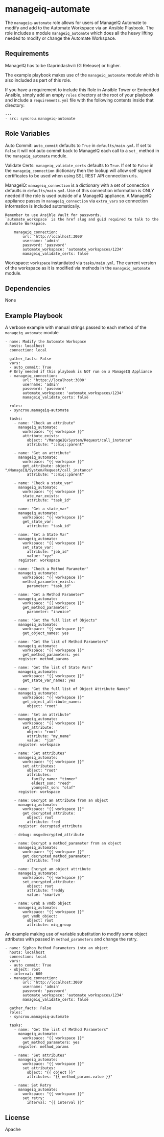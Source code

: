 manageiq-automate
=========

The `manageiq-automate` role allows for users of ManageIQ Automate to modify and add to the Automate Workspace via an Ansible Playbook.
The role includes a module `manageiq_automate` which does all the heavy lifting needed to modify or change the Automate Workspace.

Requirements
------------

ManageIQ has to be Gaprindashvili (G Release) or higher.

The example playbook makes use of the `manageiq_automate` module which is also included as part of this role.

If you have a requirement to include this Role in Ansible Tower or Embedded Ansible, simply add an empty `roles`
directory at the root of your playbook and include a `requirements.yml` file with the following contents inside
that directory:

```
---
- src: syncrou.manageiq-automate
```

Role Variables
--------------

Auto Commit:
    `auto_commit` defaults to `True` in `defaults/main.yml`.
    If set to `False` it will not auto commit back to ManageIQ each
    call to a `set_` method in the `manageiq_automate` module.

Validate Certs:
    `manageiq_validate_certs` defaults to `True`.
    If set to `False` in the `manageiq_connection` dictionary
    then the lookup will allow self signed certificates
    to be used when using SSL REST API connection urls.

ManageIQ:
    `manageiq_connection` is a dictionary with a set of connection defaults in `defaults/main.yml`.
    Use of this connection information is ONLY needed if the role is used outside of a ManageIQ
    appliance. A ManageIQ appliance passes in `manageiq_connection` via `extra_vars` so connection
    information is included automatically.

    Remember to use Ansible Vault for passwords.
    `automate_workspace` is the href slug and guid required to talk to the Automate Workspace.

```
    manageiq_connection:
        url: 'http://localhost:3000'
        username: 'admin'
        password: 'password'
        automate_workspace: 'automate_workspaces/1234'
        manageiq_validate_certs: false
```

Workspace:
    `workspace` instantiated via `tasks/main.yml`.
    The current version of the workspace as it is modified via methods
    in the `manageiq_automate` module.

Dependencies
------------

None

Example Playbook
----------------

A verbose example with manual strings passed to each method of the
`manageiq_automate` module

```
- name: Modify the Automate Workspace
  hosts: localhost
  connection: local

  gather_facts: False
  vars:
  - auto_commit: True
  # Only needed if this playbook is NOT run on a ManageIQ Appliance
  - manageiq_connection:
        url: 'https://localhost:3000'
        username: 'admin'
        password: 'password'
        automate_workspace: 'automate_workspaces/1234'
        manageiq_validate_certs: false

  roles:
  - syncrou.manageiq-automate

  tasks:
    - name: "Check an attribute"
      manageiq_automate:
        workspace: "{{ workspace }}"
        attribute_exists:
          object: "/ManageIQ/System/Request/call_instance"
          attribute: "::miq::parent"

    - name: "Get an attribute"
      manageiq_automate:
        workspace: "{{ workspace }}"
        get_attribute: object: "/ManageIQ/System/Request/call_instance"
          attribute: "::miq::parent"

    - name: "Check a state_var"
      manageiq_automate:
        workspace: "{{ workspace }}"
        state_var_exists:
          attribute: "task_id"

    - name: "Get a state_var"
      manageiq_automate:
        workspace: "{{ workspace }}"
        get_state_var:
          attribute: "task_id"

    - name: "Set a State Var"
      manageiq_automate:
        workspace: "{{ workspace }}"
        set_state_var:
          attribute: "job_id"
          value: "xyz"
      register: workspace

    - name: "Check a Method Parameter"
      manageiq_automate:
        workspace: "{{ workspace }}"
        method_parameter_exists:
          parameter: "task_id"

    - name: "Get a Method Parameter"
      manageiq_automate:
        workspace: "{{ workspace }}"
        get_method_parameter:
          parameter: "invoice"

    - name: "Get the full list of Objects"
      manageiq_automate:
        workspace: "{{ workspace }}"
        get_object_names: yes

    - name: "Get the list of Method Parameters"
      manageiq_automate:
        workspace: "{{ workspace }}"
        get_method_parameters: yes
      register: method_params

    - name: "Get the list of State Vars"
      manageiq_automate:
        workspace: "{{ workspace }}"
        get_state_var_names: yes

    - name: "Get the full list of Object Attribute Names"
      manageiq_automate:
        workspace: "{{ workspace }}"
        get_object_attribute_names:
          object: "root"

    - name: "Set an attribute"
      manageiq_automate:
        workspace: "{{ workspace }}"
        set_attribute:
          object: "root"
          attribute: "my_name"
          value:  "jim"
      register: workspace

    - name: "Set attributes"
      manageiq_automate:
        workspace: "{{ workspace }}"
        set_attributes:
          object: "root"
          attributes:
            family_name: "timmer"
            eldest_son: "reed"
            youngest_son: "olaf"
      register: workspace

    - name: Decrypt an attribute from an object
      manageiq_automate:
        workspace: "{{ workspace }}"
        get_decrypted_attribute:
          object: root
          attribute: fred
      register: decrypted_attribute

    - debug: msg=decrypted_attribute

    - name: Decrypt a method_parameter from an object
      manageiq_automate:
        workspace: "{{ workspace }}"
        get_decrypted_method_parameter:
          attribute: fred

    - name: Encrypt an object attribute
      manageiq_automate:
        workspace: "{{ workspace }}"
        set_encrypted_attribute:
          object: root
          attribute: freddy
          value: 'smartvm'

    - name: Grab a vmdb object
      manageiq_automate:
        workspace: "{{ workspace }}"
        get_vmdb_object:
          object: root
          attribute: miq_group

```

An example making use of variable substitution to modify some object
attributes with passed in `method_parameters` and change the retry.

```
- name: Siphon Method Parameters into an object
  hosts: localhost
  connection: local
  vars:
  - auto_commit: True
  - object: root
  - interval: 600
  - manageiq_connection:
        url: 'http://localhost:3000'
        username: 'admin'
        password: 'password'
        automate_workspace: 'automate_workspaces/1234'
        manageiq_validate_certs: false

  gather_facts: False
  roles:
  - syncrou.manageiq-automate

  tasks:
    - name: "Get the list of Method Parameters"
      manageiq_automate:
        workspace: "{{ workspace }}"
        get_method_parameters: yes
      register: method_params

    - name: "Set attributes"
      manageiq_automate:
        workspace: "{{ workspace }}"
        set_attributes:
          object: "{{ object }}"
          attributes: "{{ method_params.value }}"

    - name: Set Retry
      manageiq_automate:
        workspace: "{{ workspace }}"
        set_retry:
          interval: "{{ interval }}"
```

License
-------

Apache
